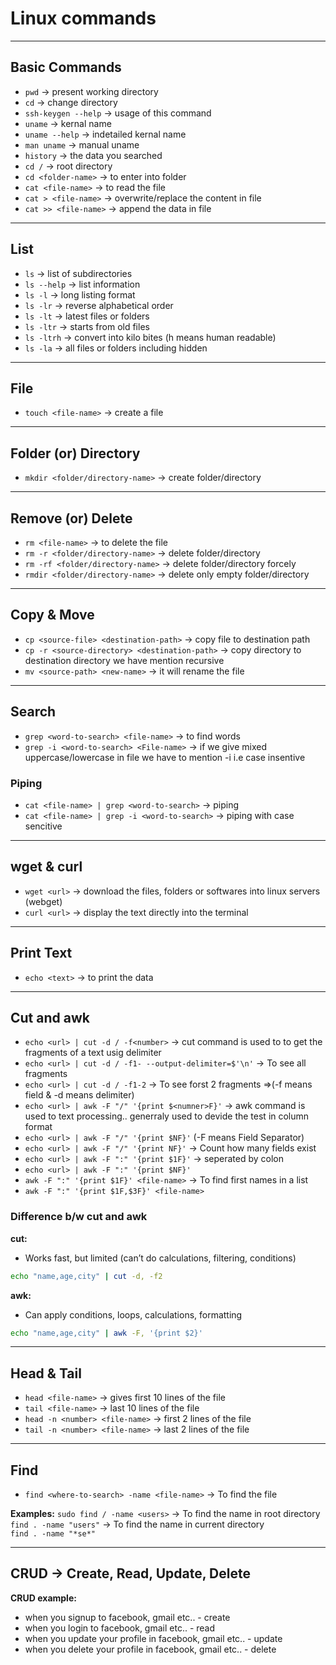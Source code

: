 # Linux commands

---

## Basic Commands
- `pwd` -> present working directory
- `cd` -> change directory
- `ssh-keygen --help` -> usage of this command
- `uname` -> kernal name
- `uname --help` -> indetailed kernal name
- `man uname` -> manual uname
- `history` -> the data you searched
- `cd /` -> root directory
- `cd <folder-name>` -> to enter into folder
- `cat <file-name>` -> to read the file
- `cat > <file-name>` -> overwrite/replace the content in file
- `cat >> <file-name>` -> append the data in file

---

## List
- `ls` -> list of subdirectories
- `ls --help` -> list information
- `ls -l` -> long listing format
- `ls -lr` -> reverse alphabetical order
- `ls -lt` -> latest files or folders
- `ls -ltr` -> starts from old files
- `ls -ltrh` -> convert into kilo bites (h means human readable)
- `ls -la` -> all files or folders including hidden

---

## File
- `touch <file-name>` -> create a file

---

## Folder (or) Directory
- `mkdir <folder/directory-name>` -> create folder/directory

---

## Remove (or) Delete
- `rm <file-name>` -> to delete the file
- `rm -r <folder/directory-name>` -> delete folder/directory
- `rm -rf <folder/directory-name>` -> delete folder/directory forcely
- `rmdir <folder/directory-name>` -> delete only empty folder/directory

---

## Copy & Move
- `cp <source-file> <destination-path>` -> copy file to destination path
- `cp -r <source-directory> <destination-path>` -> copy directory to destination directory we have mention recursive
- `mv <source-path> <new-name>` -> it will rename the file

---

## Search
- `grep <word-to-search> <file-name>` -> to find words
- `grep -i <word-to-search> <File-name>` -> if we give mixed uppercase/lowercase in file we have to mention -i i.e case insentive

### Piping
- `cat <file-name> | grep <word-to-search>` -> piping
- `cat <file-name> | grep -i <word-to-search>` -> piping with case sencitive

---

## wget & curl
- `wget <url>` -> download the files, folders or softwares into linux servers (webget)
- `curl <url>` -> display the text directly into the terminal

---

## Print Text
- `echo <text>` -> to print the data

---

## Cut and awk
- `echo <url> | cut -d / -f<number>` -> cut command is used to to get the fragments of a text usig delimiter
- `echo <url> | cut -d / -f1- --output-delimiter=$'\n'` -> To see all fragments
- `echo <url> | cut -d / -f1-2` -> To see forst 2 fragments =>(-f means field & -d means delimiter)
- `echo <url> | awk -F "/" '{print $<numner>F}'` -> awk command is used to text processing.. generraly used to devide the test in column format
- `echo <url> | awk -F "/" '{print $NF}'` (-F means Field Separator)
- `echo <url> | awk -F "/" '{print NF}'` -> Count how many fields exist
- `echo <url> | awk -F ":" '{print $1F}'` -> seperated by colon
- `echo <url> | awk -F ":" '{print $NF}'`
- `awk -F ":" '{print $1F}' <file-name>` -> To find first names in a list
- `awk -F ":" '{print $1F,$3F}' <file-name>`

### Difference b/w cut and awk
**cut:**
- Works fast, but limited (can’t do calculations, filtering, conditions)
```bash
echo "name,age,city" | cut -d, -f2
```
**awk:**
- Can apply conditions, loops, calculations, formatting
```bash
echo "name,age,city" | awk -F, '{print $2}'
```
---

## Head & Tail
- `head <file-name>` -> gives first 10 lines of the file
- `tail <file-name>` -> last 10 lines of the file
- `head -n <number> <file-name>` -> first 2 lines of the file
- `tail -n <number> <file-name>` -> last 2 lines of the file

---

## Find
- `find <where-to-search> -name <file-name>` -> To find the file

**Examples:**
`sudo find / -name <users>` -> To find the name in root directory  
`find . -name "users"` -> To find the name in current directory  
`find . -name "*se*"`

---

## CRUD -> Create, Read, Update, Delete
**CRUD example:**
- when you signup to facebook, gmail etc.. - create
- when you login to facebook, gmail etc.. - read
- when you update your profile in facebook, gmail etc.. - update
- when you delete your profile in facebook, gmail etc.. - delete
